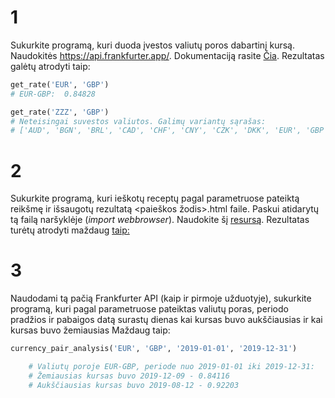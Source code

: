 # 1
Sukurkite programą, kuri duoda įvestos valiutų poros dabartinį kursą. Naudokitės https://api.frankfurter.app/. 
Dokumentaciją rasite [Čia](https://www.frankfurter.app/docs/). Rezultatas galėtų atrodyti taip:
```python
get_rate('EUR', 'GBP')
# EUR-GBP:	0.84828

get_rate('ZZZ', 'GBP')
# Neteisingai suvestos valiutos. Galimų variantų sąrašas:
# ['AUD', 'BGN', 'BRL', 'CAD', 'CHF', 'CNY', 'CZK', 'DKK', 'EUR', 'GBP', 'HKD', 'HRK', 'HUF', 'IDR', 'ILS', 'INR', 'ISK', 'JPY', 'KRW', 'MXN', 'MYR', 'NOK', 'NZD', 'PHP', 'PLN', 'RON', 'RUB', 'SEK', 'SGD', 'THB', 'TRY', 'USD', 'ZAR']
```
# 2
Sukurkite programą, kuri ieškotų receptų pagal parametruose pateiktą reikšmę ir išsaugotų rezultatą 
<paieškos žodis>.html faile. Paskui atidarytų tą failą naršyklėje (*import webbrowser*). Naudokite šį 
[resursą](http://www.recipepuppy.com/about/api/). Rezultatas turėtų atrodyti maždaug [taip:](https://github.com/StasysC/Python-2lvl/blob/master/salmon.png)

# 3
Naudodami tą pačią Frankfurter API (kaip ir pirmoje užduotyje), sukurkite programą, kuri pagal parametruose pateiktas valiutų poras, 
periodo pradžios ir pabaigos datą surastų dienas kai kursas buvo aukščiausias ir kai kursas buvo žemiausias
Maždaug taip:

```python
currency_pair_analysis('EUR', 'GBP', '2019-01-01', '2019-12-31')

    # Valiutų poroje EUR-GBP, periode nuo 2019-01-01 iki 2019-12-31:
    # Žemiausias kursas buvo 2019-12-09 - 0.84116
    # Aukščiausias kursas buvo 2019-08-12 - 0.92203
```





